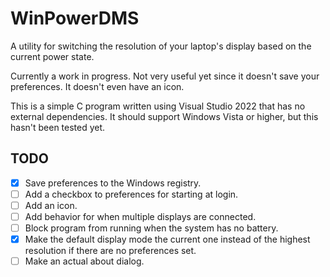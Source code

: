 # WinPowerDMS

A utility for switching the resolution of your laptop's display based on the current power state.

Currently a work in progress. Not very useful yet since it doesn't save your preferences. It doesn't even have an icon.

This is a simple C program written using Visual Studio 2022 that has no external dependencies. It should support Windows Vista or higher, but this hasn't been tested yet.

## TODO
- [x] Save preferences to the Windows registry.
- [ ] Add a checkbox to preferences for starting at login.
- [ ] Add an icon.
- [ ] Add behavior for when multiple displays are connected.
- [ ] Block program from running when the system has no battery.
- [x] Make the default display mode the current one instead of the highest resolution if there are no preferences set.
- [ ] Make an actual about dialog.